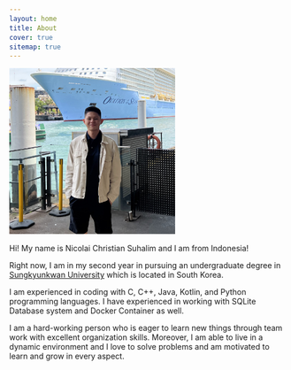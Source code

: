 ```yaml
---
layout: home
title: About
cover: true
sitemap: true
---
```


<img src="assets/img/logo.png" width="300px" title="Me"/>

Hi! My name is Nicolai Christian Suhalim and I am from Indonesia!

Right now, I am in my second year in pursuing an undergraduate degree 
in [Sungkyunkwan University] which is located in South Korea.

I am experienced in coding with C, C++, Java, Kotlin, 
and Python programming languages. I have experienced in working with 
SQLite Database system and Docker Container as well.

I am a hard-working person who is eager to learn new things through 
team work with excellent organization skills. 
Moreover, I am able to live in a dynamic environment 
and I love to solve problems and am motivated to learn and grow in every aspect.

[Sungkyunkwan University]: https://www.skku.edu/eng/index.do